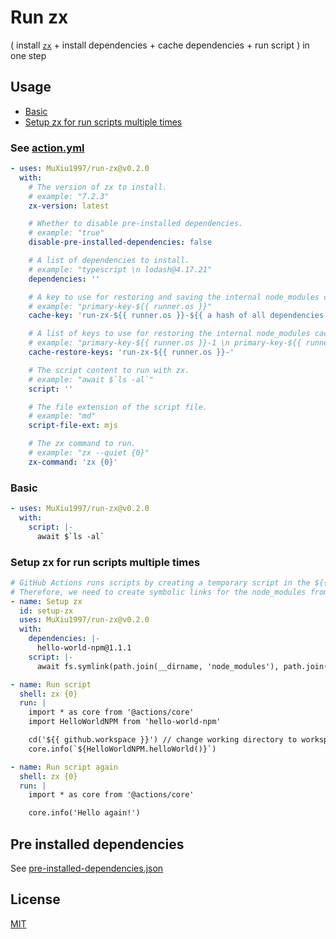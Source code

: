 # Run zx


( install [`zx`](https://github.com/google/zx) + install dependencies + cache dependencies + run script ) in one step

## Usage

- [Basic](#Basic)
- [Setup zx for run scripts multiple times](#Setup-zx-for-run-scripts-multiple-times)

### See [action.yml](action.yml)
```yaml
- uses: MuXiu1997/run-zx@v0.2.0
  with:
    # The version of zx to install.
    # example: "7.2.3"
    zx-version: latest

    # Whether to disable pre-installed dependencies.
    # example: "true"
    disable-pre-installed-dependencies: false

    # A list of dependencies to install.
    # example: "typescript \n lodash@4.17.21"
    dependencies: ''

    # A key to use for restoring and saving the internal node_modules cache.
    # example: "primary-key-${{ runner.os }}"
    cache-key: 'run-zx-${{ runner.os }}-${{ a hash of all dependencies to be installed }}'

    # A list of keys to use for restoring the internal node_modules cache.
    # example: "primary-key-${{ runner.os }}-1 \n primary-key-${{ runner.os }}",
    cache-restore-keys: 'run-zx-${{ runner.os }}-'

    # The script content to run with zx.
    # example: "await $`ls -al`"
    script: ''

    # The file extension of the script file.
    # example: "md"
    script-file-ext: mjs

    # The zx command to run.
    # example: "zx --quiet {0}"
    zx-command: 'zx {0}'
```


### Basic
```yaml
- uses: MuXiu1997/run-zx@v0.2.0
  with:
    script: |-
      await $`ls -al`
```

### Setup zx for run scripts multiple times
```yaml
# GitHub Actions runs scripts by creating a temporary script in the ${{ runner.temp }} directory and executing it.
# Therefore, we need to create symbolic links for the node_modules from setup-zx to that directory in order to use dependencies.
- name: Setup zx
  id: setup-zx
  uses: MuXiu1997/run-zx@v0.2.0
  with:
    dependencies: |-
      hello-world-npm@1.1.1
    script: |-
      await fs.symlink(path.join(__dirname, 'node_modules'), path.join(process.env.RUNNER_TEMP, 'node_modules'))

- name: Run script
  shell: zx {0}
  run: |
    import * as core from '@actions/core'
    import HelloWorldNPM from 'hello-world-npm'

    cd('${{ github.workspace }}') // change working directory to workspace
    core.info(`${HelloWorldNPM.helloWorld()}`)

- name: Run script again
  shell: zx {0}
  run: |
    import * as core from '@actions/core'

    core.info('Hello again!')
```

## Pre installed dependencies

See [pre-installed-dependencies.json](src%2Fpre-installed-dependencies.json)


## License
[MIT](./LICENSE)
